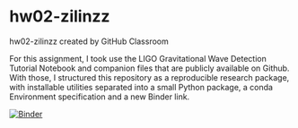 # hw02-zilinzz
hw02-zilinzz created by GitHub Classroom

For this assignment, I took use the LIGO Gravitational Wave Detection Tutorial Notebook and companion files that are publicly available on Github. With those, I structured this repository as a reproducible research package, with installable utilities separated into a small Python package, a conda Environment specification and a new Binder link.

[![Binder](https://mybinder.org/badge_logo.svg)](https://mybinder.org/v2/gh/UCB-stat-159-s23/hw02-zilinzz.git/HEAD)
